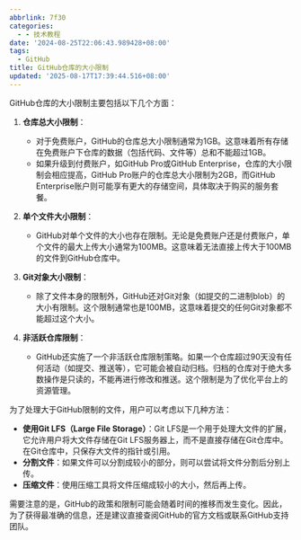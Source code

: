 ```yaml
---
abbrlink: 7f30
categories:
  - - 技术教程
date: '2024-08-25T22:06:43.989428+08:00'
tags:
  - GitHub
title: GitHub仓库的大小限制
updated: '2025-08-17T17:39:44.516+08:00'
---
```

GitHub仓库的大小限制主要包括以下几个方面：

1. **仓库总大小限制**：

   - 对于免费账户，GitHub的仓库总大小限制通常为1GB。这意味着所有存储在免费账户下仓库的数据（包括代码、文件等）总和不能超过1GB。
   - 如果升级到付费账户，如GitHub Pro或GitHub Enterprise，仓库的大小限制会相应提高，GitHub Pro账户的仓库总大小限制为2GB，而GitHub Enterprise账户则可能享有更大的存储空间，具体取决于购买的服务套餐。
2. **单个文件大小限制**：

   - GitHub对单个文件的大小也存在限制。无论是免费账户还是付费账户，单个文件的最大上传大小通常为100MB。这意味着无法直接上传大于100MB的文件到GitHub仓库中。
3. **Git对象大小限制**：

   - 除了文件本身的限制外，GitHub还对Git对象（如提交的二进制blob）的大小有限制。这个限制通常也是100MB，这意味着提交的任何Git对象都不能超过这个大小。
4. **非活跃仓库限制**：

   - GitHub还实施了一个非活跃仓库限制策略。如果一个仓库超过90天没有任何活动（如提交、推送等），它可能会被自动归档。归档的仓库对于绝大多数操作是只读的，不能再进行修改和推送。这个限制是为了优化平台上的资源管理。

为了处理大于GitHub限制的文件，用户可以考虑以下几种方法：

- **使用Git LFS（Large File Storage）**：Git LFS是一个用于处理大文件的扩展，它允许用户将大文件存储在Git LFS服务器上，而不是直接存储在Git仓库中。在Git仓库中，只保存大文件的指针或引用。
- **分割文件**：如果文件可以分割成较小的部分，则可以尝试将文件分割后分别上传。
- **压缩文件**：使用压缩工具将文件压缩成较小的大小，然后再上传。

需要注意的是，GitHub的政策和限制可能会随着时间的推移而发生变化。因此，为了获得最准确的信息，还是建议直接查阅GitHub的官方文档或联系GitHub支持团队。
